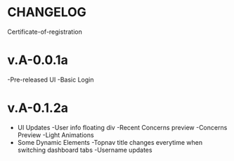 # CHANGELOG
Certificate-of-registration

# v.A-0.0.1a
-Pre-released UI
-Basic Login

# v.A-0.1.2a
- UI Updates
    -User info floating div
    -Recent Concerns preview
    -Concerns Preview
    -Light Animations
- Some Dynamic Elements
    -Topnav title changes everytime when switching dashboard tabs
    -Username updates